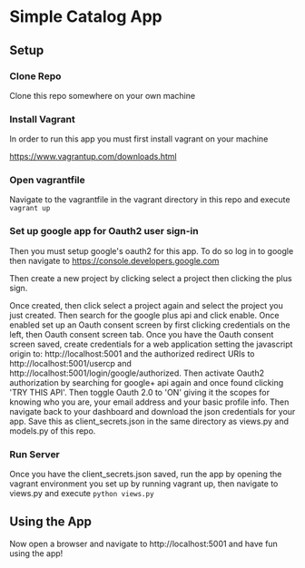 # Simple Catalog App

## Setup

### Clone Repo

Clone this repo somewhere on your own machine

### Install Vagrant

In order to run this app you must first install vagrant on your machine

https://www.vagrantup.com/downloads.html

### Open vagrantfile

Navigate to the vagrantfile in the vagrant directory in this repo and execute ```vagrant up```

### Set up google app for Oauth2 user sign-in

Then you must setup google's oauth2 for this app. To do so log in to google then navigate to https://console.developers.google.com

Then create a new project by clicking select a project then clicking the plus sign.

Once created, then click select a project again and select the project you just created. Then search for the google plus api and click enable. Once enabled set up an Oauth consent screen by first clicking credentials on the left, then Oauth consent screen tab. Once you have the Oauth consent screen saved, create credentials for a web application setting the javascript origin to: http://localhost:5001 and the authorized redirect URIs to http://localhost:5001/usercp and http://localhost:5001/login/google/authorized. Then activate Oauth2 authorization by searching for google+ api again and once found clicking 'TRY THIS API'. Then toggle Oauth 2.0 to 'ON' giving it the scopes for knowing who you are, your email address and your basic profile info. Then navigate back to your dashboard and download the json credentials for your app. Save this as client_secrets.json in the same directory as views.py and models.py of this repo.

### Run Server

Once you have the client_secrets.json saved, run the app by opening the vagrant environment you set up by running vagrant up, then navigate to views.py and execute ```python views.py```

## Using the App

Now open a browser and navigate to http://localhost:5001 and have fun using the app!
